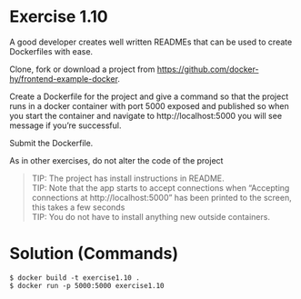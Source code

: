 # Exercise 1.10

A good developer creates well written READMEs that can be used to create Dockerfiles with ease. <br>

Clone, fork or download a project from https://github.com/docker-hy/frontend-example-docker. <br>

Create a Dockerfile for the project and give a command so that the project runs in a docker container with port 5000 exposed and published so when you start the container and navigate to http://localhost:5000 you will see message if you’re successful. <br>

Submit the Dockerfile. <br>

As in other exercises, do not alter the code of the project <br>

> TIP: The project has install instructions in README. <br>
> TIP: Note that the app starts to accept connections when “Accepting connections at http://localhost:5000” has been printed to the screen, this takes a few seconds <br>
> TIP: You do not have to install anything new outside containers. <br>

# Solution (Commands)

`$ docker build -t exercise1.10 .` <br>
`$ docker run -p 5000:5000 exercise1.10`
